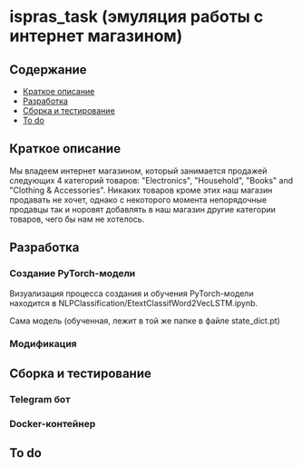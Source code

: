 # ispras_task (эмуляция работы с интернет магазином)
## Содержание
 - [Краткое описание](#краткое-описание)
 - [Разработка](#разработка)
 - [Сборка и тестирование](#сборка-и-тестирование)
 - [To do](#to-do)


## Краткое описание

Мы владеем интернет магазином, который занимается продажей следующих 4 категорий товаров:  "Electronics", "Household", "Books" and "Clothing & Accessories". Никаких товаров кроме этих наш магазин продавать не хочет, однако с некоторого момента непорядочные продавцы так и норовят добавлять в наш магазин другие категории товаров, чего бы нам не хотелось.


## Разработка

### Создание PyTorch-модели

Визуализация процесса создания и обучения PyTorch-модели находится в  NLPClassification/EtextClassifWord2VecLSTM.ipynb.

Сама модель (обученная, лежит в той же папке в файле state_dict.pt)

### Модификация

## Сборка и тестирование

### Telegram бот
### Docker-контейнер


## To do
